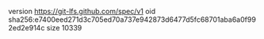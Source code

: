version https://git-lfs.github.com/spec/v1
oid sha256:e7400eed271d3c705ed70a737e942873d6477d5fc68701aba6a0f992ed2e914c
size 10339
